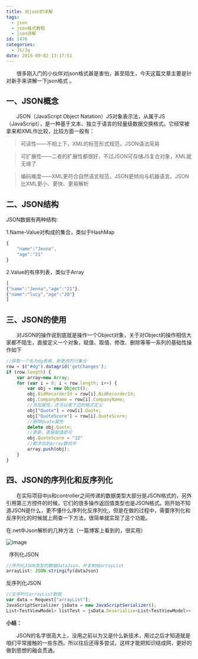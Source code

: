 ```yaml
---
title: 对json的详解
tags:
  - json
  - json格式教程
  - json讲解
id: 1476
categories:
  - JS/Jq
date: 2015-09-02 13:17:51
---
```


&emsp;&emsp;很多刚入门的小伙伴对json格式甚是害怕，甚至陌生，今天这篇文章主要是针对新手来讲解一下json格式 。

## 一、JSON概念
&emsp;&emsp;JSON（JavaScript Object Natation）JS对象表示法，从属于JS（JavaScript），是一种基于文本、独立于语言的轻量级数据交换格式。它经常被拿来和XML作比较，比较方面一般有：

>可读性——不相上下，XML的标签形式规范，JSON语法简易

>可扩展性——二者的扩展性都很好，不过JSON可存储JS复合对象，XML就无缘了

>编码难度——XML更符合自然语言规范，JSON更倾向与机器语言。JSON比XML更小、更快、更易解析

## 二、JSON结构

JSON数据有两种结构:

1.Name-Value对构成的集合，类似于HashMap
```javascript
{  
    "name":"Jenna",  
    "age":"21"  
}
```
2.Value的有序列表，类似于Array
```javascript
[
{"name":"Jenna","age":"21"},
{"name":"lucy","age":"20"}
]
```
## 三、JSON的使用

&emsp;&emsp;对JSON的操作说到底就是操作一个Object对象，关于对Object的操作相信大家都不陌生，直接定义一个对象，赋值、取值、修改、删除等等一系列的基础性操作如下
```javascript
//获取一个名为dg表格，新更改的行集合
row = $("#dg").datagrid('getChanges');
if (row.length) {
    var array=new Array;
    for (var i = 0; i < row.length; i++) {
        var obj = new Object();
        obj.BidRecorderId = row[i].BidRecorderId;
        obj.CompanyName = row[i].CompanyName;
        //添加属性，还可以用下边的格式定义
        obj["Quote"] = row[i].Quote;
        obj["QuoteScore"] = row[i].QuoteScore;
        //删除Quote属性
        delete obj.Quote;
        //更新，直接赋值即可
        obj.QuoteScore = "12"
        //都添加到array数组中
        array.push(obj);
    }
}
```

## 四、JSON的序列化和反序列化

&emsp;&emsp;在实际项目中js和controller之间传递的数据类型大部分是JSON格式的，另外引用第三方控件的时候，它们的很多操作返回值类型也是JSON格式。刚开始不知道JSON是什么，更不懂什么序列化反序列化，但是在做的过程中，需要序列化和反序列化的时候就上网查一下方法，很简单就实现了这个功能。

在.net中Json解析的几种方法（一篇博客上看到的，很实用）

![image](http://www.npm8.com/wp-content/uploads/2015/09/json.png)

&nbsp;
序列化JSON
```javascript
//序列化JSON类型的数据dataJson，并复制给arrayList
arrayList: JSON.stringify(dataJson)
```
反序列化JSON
```javascript
//反序列化arrayList数据
var data = Request["arrayList"];
JavaScriptSerializer jsData = new JavaScriptSerializer();
List<TestViewModel> listTest = jsData.Deserialize<List<TestViewModel>>(data);
```
**小结：**

&emsp;&emsp;JSON的名字很高大上，没用之前以为又是什么新技术，用过之后才知道就是咱们平常接触的一些东西。所以往后还得多尝试，这样才能把知识结成网，更好的做到思想的融会贯通。